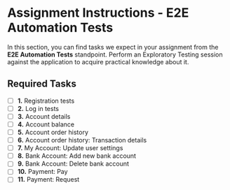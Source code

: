 # Assignment Instructions - E2E Automation Tests

In this section, you can find tasks we expect in your assignment from the **E2E Automation Tests** standpoint. Perform an Exploratory Testing session against the application to acquire practical knowledge about it.

## Required Tasks

- [ ] **1.** Registration tests
- [ ] **2.** Log in tests
- [ ] **3.** Account details
- [ ] **4.** Account balance
- [ ] **5.** Account order history
- [ ] **6.** Account order history: Transaction details
- [ ] **7.** My Account: Update user settings
- [ ] **8.** Bank Account: Add new bank account
- [ ] **9.** Bank Account: Delete bank account
- [ ] **10.** Payment: Pay
- [ ] **11.** Payment: Request
